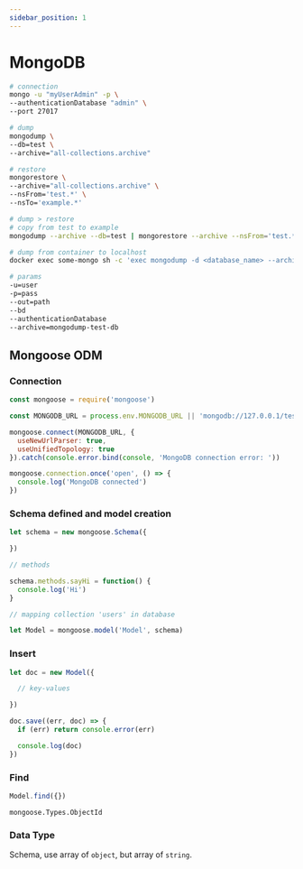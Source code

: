 ```yaml
---
sidebar_position: 1
---
```


# MongoDB

```bash
# connection
mongo -u "myUserAdmin" -p \
--authenticationDatabase "admin" \
--port 27017

# dump
mongodump \
--db=test \
--archive="all-collections.archive"

# restore
mongorestore \
--archive="all-collections.archive" \
--nsFrom='test.*' \
--nsTo='example.*'

# dump > restore
# copy from test to example
mongodump --archive --db=test | mongorestore --archive --nsFrom='test.*' --nsTo='example.*'

# dump from container to localhost
docker exec some-mongo sh -c 'exec mongodump -d <database_name> --archive' > /some/path/on/your/host/all-collections.archive

# params
-u=user
-p=pass
--out=path
--bd
--authenticationDatabase
--archive=mongodump-test-db
```

## Mongoose ODM

### Connection

```javascript
const mongoose = require('mongoose')

const MONGODB_URL = process.env.MONGODB_URL || 'mongodb://127.0.0.1/test'

mongoose.connect(MONGODB_URL, {
  useNewUrlParser: true,
  useUnifiedTopology: true
}).catch(console.error.bind(console, 'MongoDB connection error: '))

mongoose.connection.once('open', () => {
  console.log('MongoDB connected')
})
```

### Schema defined and model creation

```javascript
let schema = new mongoose.Schema({

})

// methods

schema.methods.sayHi = function() {
  console.log('Hi')
}

// mapping collection 'users' in database

let Model = mongoose.model('Model', schema)
```

### Insert

```javascript
let doc = new Model({

  // key-values

})

doc.save((err, doc) => {
  if (err) return console.error(err)

  console.log(doc)
})
```

### Find

```javascript
Model.find({})
```

`mongoose.Types.ObjectId`

### Data Type

Schema, use array of `object`, but array of `string`.
